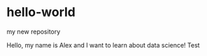 # hello-world
my new repository

Hello, my name is Alex and I want to learn about data science!
Test
